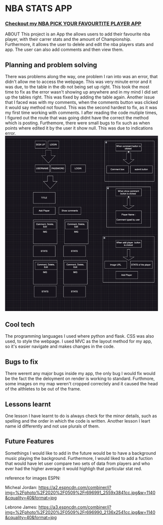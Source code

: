 #   NBA STATS APP
### [Checkout my NBA PICK YOUR FAVOURTITE PLAYER APP](https://nba-stats-app.onrender.com)
ABOUT
This project is an App the allows users to add their favourite nba player, with their carrer stats and the amount of Championship. Furthermore, it allows the user to delele and edit the nba players stats and app. The user can also add comments and then view them.

## Planning and problem solving
There was problems along the way, one problem I ran into was an error, that didn't allow me to access the webpage. This was very minute error and it was due, to the table in the db not being set up right. This took the most time to fix as the error wasn't showing up anywhere and in my mind I did set up the tables right. This was fixed by adding the table again. Another issue that I faced was with my comments, when the comments button was clicked it would say method not found. This was the second hardest to fix, as it was my first time working with comments. I after reading the code mutiple times, I figured out the route that was going didnt have the correct the method which is posting. Furthemore, there were small bugs to fix such as when points where edited it by the user it show null. This was due to indications error. 
![Plan](Screenshot%202023-05-19%20at%208.28.22%20am.png) 

## Cool tech 
The programming languages I used where python and flask. CSS was also used, to style the webpage. I used MVC as the layout method for my app, so it's easier navigate and makes changes in the code.
## Bugs to fix 
There werent any major bugs inside my app, the only bug I would fix would be the fact the the deloyment on render is working to standard. Furthmore, some images on my map weren't cropped correctely and it caused the head of the althletes to be out of the frame. 
## Lessons learnt
One lesson I have learnt to do is always check for the minor details, such as spelling and the order in which the code is written. Another lesson I leart name id differently and not use plurals of them. 

## Future Features
Somethings I would like to add in the future would be to have a background music playing the background. Furthermore, I would liked to add a fuction that would have let user compare two sets of data from players and who ever had the higher average it would highligh that particular stat red. 

reference for images ESPN: 

Micheal Jordan: https://a2.espncdn.com/combiner/i?img=%2Fphoto%2F2020%2F0509%2Fr696991_2559x3841cc.jpg&w=1140&cquality=40&format=jpg

Lebrone James: https://a3.espncdn.com/combiner/i?img=%2Fphoto%2F2020%2F0509%2Fr696990_2136x2541cc.jpg&w=1140&cquality=40&format=jpg


